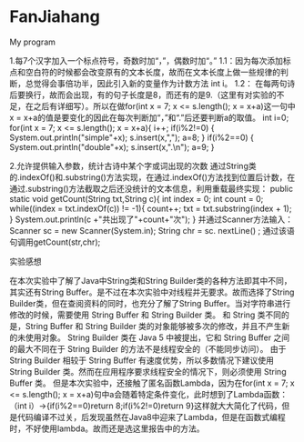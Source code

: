 # FanJiahang
My program

 1.每7个汉字加入一个标点符号，奇数时加“，”，偶数时加“。”
 1.1：因为每次添加标点和空白符的时候都会改变原有的文本长度，故而在文本长度上做一些规律的判断，总觉得会事倍功半，因此引入新的变量作为计数方法 int i。
1.2： 在每两句诗后要换行，故而会出现，有的句子长度是8，而还有的是9.（这里有对实验的不足，在之后有详细写）。所以在做for(int x = 7; x <= s.length(); x = x+a)这一句中x = x+a的值是要变化的因此在每次判断加“，”和“.”后还要判断a的取值。
int i=0;
for(int x = 7; x <= s.length(); x = x+a){
	    	i++;
	    	if(i%2!=0) {
	    		System.out.println("simple"+x);
	    		s.insert(x,",");
	    		a=8;
	    	}
	    	if(i%2==0) {
	    		System.out.println("double"+x);
	    		s.insert(x,".\n");
	    		a=9;
	    	}
        
2.允许提供输入参数，统计古诗中某个字或词出现的次数
      通过String类的.indexOf()和.substring()方法实现，在通过.indexOf()方法找到位置后计数，在通过.substring()方法截取之后还没统计的文本信息，利用重载最终实现：
public static void getCount(String txt,String c){
        int index = 0;
        int count = 0;
        while((index = txt.indexOf(c)) != -1){
            count++;
            txt = txt.substring(index + 1);
        }
        System.out.println(c +"共出现了"+count+"次");
	}
并通过Scanner方法输入：
Scanner sc = new Scanner(System.in);
		  String chr = sc. nextLine() ;
通过该语句调用getCount(str,chr);


实验感想


  在本次实验中了解了Java中String类和String Builder类的各种方法即其中不同，其实还有String Buffer。是不过在本次实验中对线程并无要求。故而选择了String Builder类，但在查阅资料的同时，也充分了解了String Buffer。当对字符串进行修改的时候，需要使用 String Buffer 和 String Builder 类。
和 String 类不同的是，String Buffer 和 String Builder 类的对象能够被多次的修改，并且不产生新的未使用对象。
String Builder 类在 Java 5 中被提出，它和 String Buffer 之间的最大不同在于 String Builder 的方法不是线程安全的（不能同步访问）。
由于 String Builder 相较于 String Buffer 有速度优势，所以多数情况下建议使用 String Builder 类。然而在应用程序要求线程安全的情况下，则必须使用 String Buffer 类。
但是本次实验中，还接触了匿名函数Lambda，因为在for(int x = 7; x <= s.length(); x = x+a)句中a会随着特定条件变化，此时想到了Lambda函数：（int i）->{if(i%2==0)return 8;if(i%2!=0)return 9}这样就大大简化了代码，但是代码编译不过关，后发现虽然在Java8中迎来了Lambda，但是在函数式编程时，不好使用lambda。故而还是选这里报告中的方法。

